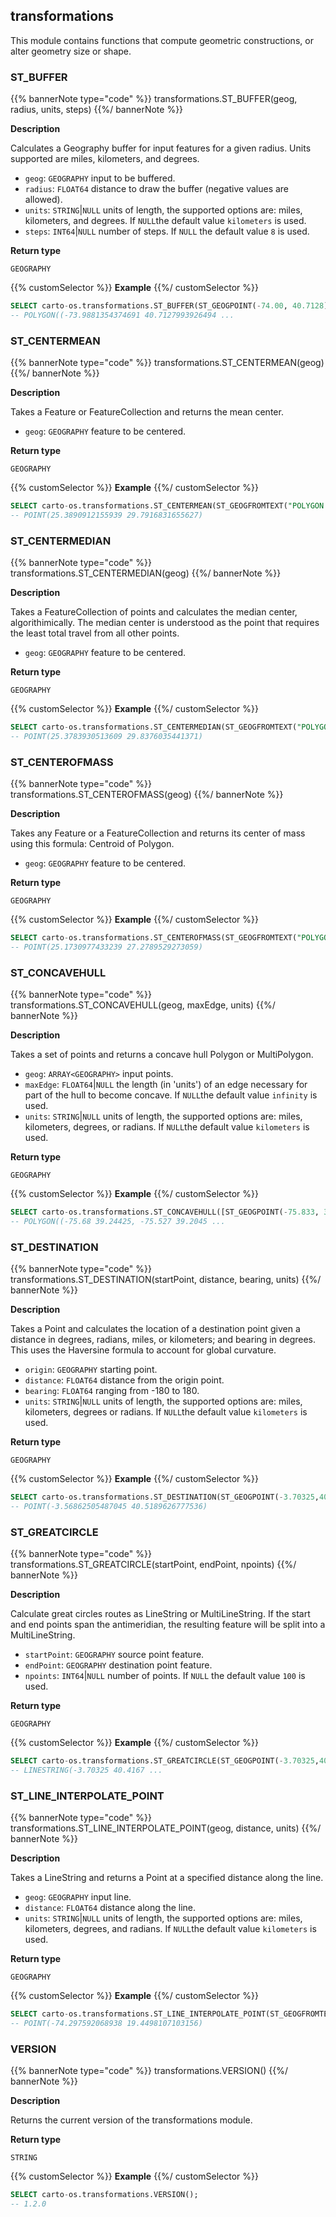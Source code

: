 ## transformations

<div class="badges"><div class="core"></div></div>

This module contains functions that compute geometric constructions, or alter geometry size or shape.

### ST_BUFFER

{{% bannerNote type="code" %}}
transformations.ST_BUFFER(geog, radius, units, steps)
{{%/ bannerNote %}}

**Description**

Calculates a Geography buffer for input features for a given radius. Units supported are miles, kilometers, and degrees.

* `geog`: `GEOGRAPHY` input to be buffered.
* `radius`: `FLOAT64` distance to draw the buffer (negative values are allowed).
* `units`: `STRING`|`NULL` units of length, the supported options are: miles, kilometers, and degrees. If `NULL`the default value `kilometers` is used.
* `steps`: `INT64`|`NULL` number of steps. If `NULL` the default value `8` is used.

**Return type**

`GEOGRAPHY`

{{% customSelector %}}
**Example**
{{%/ customSelector %}}

``` sql
SELECT carto-os.transformations.ST_BUFFER(ST_GEOGPOINT(-74.00, 40.7128), 1, "kilometers", 10);
-- POLYGON((-73.9881354374691 40.7127993926494 ... 
```

### ST_CENTERMEAN

{{% bannerNote type="code" %}}
transformations.ST_CENTERMEAN(geog)
{{%/ bannerNote %}}

**Description**

Takes a Feature or FeatureCollection and returns the mean center.

* `geog`: `GEOGRAPHY` feature to be centered.

**Return type**

`GEOGRAPHY`

{{% customSelector %}}
**Example**
{{%/ customSelector %}}

``` sql
SELECT carto-os.transformations.ST_CENTERMEAN(ST_GEOGFROMTEXT("POLYGON ((30 10, 40 40, 20 40, 10 20, 30 10))"));
-- POINT(25.3890912155939 29.7916831655627)
```

### ST_CENTERMEDIAN

{{% bannerNote type="code" %}}
transformations.ST_CENTERMEDIAN(geog)
{{%/ bannerNote %}}

**Description**

Takes a FeatureCollection of points and calculates the median center, algorithimically. The median center is understood as the point that requires the least total travel from all other points.

* `geog`: `GEOGRAPHY` feature to be centered.

**Return type**

`GEOGRAPHY`

{{% customSelector %}}
**Example**
{{%/ customSelector %}}

``` sql
SELECT carto-os.transformations.ST_CENTERMEDIAN(ST_GEOGFROMTEXT("POLYGON ((30 10, 40 40, 20 40, 10 20, 30 10))"));
-- POINT(25.3783930513609 29.8376035441371)
```

### ST_CENTEROFMASS

{{% bannerNote type="code" %}}
transformations.ST_CENTEROFMASS(geog)
{{%/ bannerNote %}}

**Description**

Takes any Feature or a FeatureCollection and returns its center of mass using this formula: Centroid of Polygon.

* `geog`: `GEOGRAPHY` feature to be centered.

**Return type**

`GEOGRAPHY`

{{% customSelector %}}
**Example**
{{%/ customSelector %}}

``` sql
SELECT carto-os.transformations.ST_CENTEROFMASS(ST_GEOGFROMTEXT("POLYGON ((30 10, 40 40, 20 40, 10 20, 30 10))"));
-- POINT(25.1730977433239 27.2789529273059) 
```

### ST_CONCAVEHULL

{{% bannerNote type="code" %}}
transformations.ST_CONCAVEHULL(geog, maxEdge, units)
{{%/ bannerNote %}}

**Description**

Takes a set of points and returns a concave hull Polygon or MultiPolygon.

* `geog`: `ARRAY<GEOGRAPHY>` input points.
* `maxEdge`: `FLOAT64`|`NULL` the length (in 'units') of an edge necessary for part of the hull to become concave. If `NULL`the default value `infinity` is used.
* `units`: `STRING`|`NULL` units of length, the supported options are: miles, kilometers, degrees, or radians. If `NULL`the default value `kilometers` is used.

**Return type**

`GEOGRAPHY`

{{% customSelector %}}
**Example**
{{%/ customSelector %}}

``` sql
SELECT carto-os.transformations.ST_CONCAVEHULL([ST_GEOGPOINT(-75.833, 39.284),ST_GEOGPOINT(-75.6, 39.984),ST_GEOGPOINT(-75.221, 39.125),ST_GEOGPOINT(-75.521, 39.325)], 100, 'kilometers');
-- POLYGON((-75.68 39.24425, -75.527 39.2045 ...
```

### ST_DESTINATION

{{% bannerNote type="code" %}}
transformations.ST_DESTINATION(startPoint, distance, bearing, units)
{{%/ bannerNote %}}

**Description**

Takes a Point and calculates the location of a destination point given a distance in degrees, radians, miles, or kilometers; and bearing in degrees. This uses the Haversine formula to account for global curvature.

* `origin`: `GEOGRAPHY` starting point.
* `distance`: `FLOAT64` distance from the origin point.
* `bearing`: `FLOAT64` ranging from -180 to 180.
* `units`: `STRING`|`NULL` units of length, the supported options are: miles, kilometers, degrees or radians. If `NULL`the default value `kilometers` is used.

**Return type**

`GEOGRAPHY`

{{% customSelector %}}
**Example**
{{%/ customSelector %}}

``` sql
SELECT carto-os.transformations.ST_DESTINATION(ST_GEOGPOINT(-3.70325,40.4167), 10, 45, "miles");
-- POINT(-3.56862505487045 40.5189626777536)
```

### ST_GREATCIRCLE

{{% bannerNote type="code" %}}
transformations.ST_GREATCIRCLE(startPoint, endPoint, npoints)
{{%/ bannerNote %}}

**Description**

Calculate great circles routes as LineString or MultiLineString. If the start and end points span the antimeridian, the resulting feature will be split into a MultiLineString.

* `startPoint`: `GEOGRAPHY` source point feature.
* `endPoint`: `GEOGRAPHY` destination point feature.
* `npoints`: `INT64`|`NULL` number of points. If `NULL` the default value `100` is used.

**Return type**

`GEOGRAPHY`

{{% customSelector %}}
**Example**
{{%/ customSelector %}}

``` sql
SELECT carto-os.transformations.ST_GREATCIRCLE(ST_GEOGPOINT(-3.70325,40.4167), ST_GEOGPOINT(-73.9385,40.6643), 20);
-- LINESTRING(-3.70325 40.4167 ... 
```

### ST_LINE_INTERPOLATE_POINT

{{% bannerNote type="code" %}}
transformations.ST_LINE_INTERPOLATE_POINT(geog, distance, units)
{{%/ bannerNote %}}

**Description**

Takes a LineString and returns a Point at a specified distance along the line.

* `geog`: `GEOGRAPHY` input line.
* `distance`: `FLOAT64` distance along the line.
* `units`: `STRING`|`NULL` units of length, the supported options are: miles, kilometers, degrees, and radians. If `NULL`the default value `kilometers` is used.

**Return type**

`GEOGRAPHY`

{{% customSelector %}}
**Example**
{{%/ customSelector %}}

``` sql
SELECT carto-os.transformations.ST_LINE_INTERPOLATE_POINT(ST_GEOGFROMTEXT("LINESTRING (-76.091308 18.427501,-76.695556 18.729501,-76.552734 19.40443,-74.61914 19.134789,-73.652343 20.07657,-73.157958 20.210656)"), 250, 'miles');
-- POINT(-74.297592068938 19.4498107103156) 
```

### VERSION

{{% bannerNote type="code" %}}
transformations.VERSION()
{{%/ bannerNote %}}

**Description**

Returns the current version of the transformations module.

**Return type**

`STRING`

{{% customSelector %}}
**Example**
{{%/ customSelector %}}

```sql
SELECT carto-os.transformations.VERSION();
-- 1.2.0
```